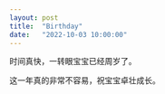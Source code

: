 ```yaml
---
layout: post
title:  "Birthday"
date:   "2022-10-03 10:00:00"
---
```



时间真快，一转眼宝宝已经周岁了。

这一年真的非常不容易，祝宝宝卓壮成长。